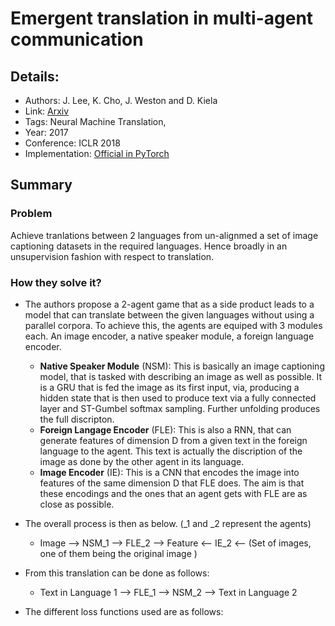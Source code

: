 # Emergent translation in multi-agent communication

## Details:

* Authors: J. Lee, K. Cho, J. Weston and D. Kiela
* Link: [Arxiv](https://arxiv.org/pdf/1710.06922.pdf)
* Tags: Neural Machine Translation, 
* Year: 2017
* Conference: ICLR 2018
* Implementation: [Official in PyTorch](https://github.com/facebookresearch/translagent)

## Summary

### Problem

Achieve tranlations between 2 languages from un-alignmed a set of image captioning datasets in the required languages. Hence 
broadly in an unsupervision fashion with respect to translation.

### How they solve it?

* The authors propose a 2-agent game that as a side product leads to a model that can translate between the given languages 
without using a parallel corpora. To achieve this, the agents are equiped with 3 modules each. An image encoder, a native
speaker module, a foreign language encoder. 
    * **Native Speaker Module** (NSM): This is basically an image captioning model, that is tasked with describing an image as well as 
        possible. It is a GRU that is fed the image as its first input, via, producing a hidden state that is then used to 
        produce text via a fully connected layer and ST-Gumbel softmax sampling. Further unfolding produces the full discripton.
    * **Foreign Langage Encoder** (FLE): This is also a RNN, that can generate features of dimension D from a given text in 
        the foreign language to the agent. This text is actually the discription of the image as done by the other agent in its 
        language.
    * **Image Encoder** (IE): This is a CNN that encodes the image into features of the same dimension D that FLE does. The aim
        is that these encodings and the ones that an agent gets with FLE are as close as possible.

* The overall process is then as below. (_1 and _2 represent the agents)
    * Image --> NSM_1 --> FLE_2 --> Feature <-- IE_2 <-- (Set of images, one of them being the original image )
* From this translation can be done as follows:
    * Text in Language 1 --> FLE_1 --> NSM_2 --> Text in Language 2
* The different loss functions used are as follows:   
